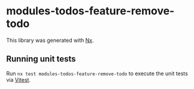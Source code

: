 # modules-todos-feature-remove-todo

This library was generated with [Nx](https://nx.dev).

## Running unit tests

Run `nx test modules-todos-feature-remove-todo` to execute the unit tests via [Vitest](https://vitest.dev/).

